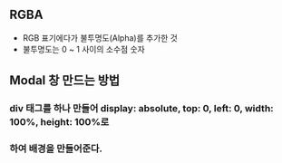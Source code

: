 ## RGBA
+ RGB 표기에다가 불투명도(Alpha)를 추가한 것
+ 불투명도는 0 ~ 1 사이의 소수점 숫자

## Modal 창 만드는 방법
### div 태그를 하나 만들어 display: absolute, top: 0, left: 0, width: 100%, height: 100%로 
### 하여 배경을 만들어준다.
